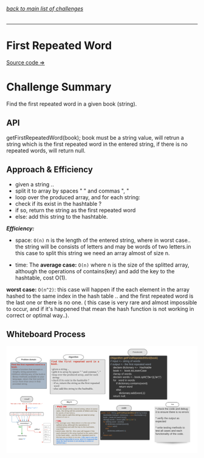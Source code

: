 ###### [back to main list of challenges](https://github.com/MHD22/data-structures-and-algorithms-401#readme)

<hr>

# First Repeated Word

[Source code =>]()


# Challenge Summary

Find the first repeated word in a given book (string).



## API

getFirstRepeatedWord(book); book must be a string value, will retrun a string which is the first repeated word in the entered string, if there is no repeated words, will return null.


## Approach & Efficiency

* given a string ..
* split it to array by spaces " " and commas ", "
* loop over the produced array, and for each string:
* check if its exist in the hashtable ? 
* if so, return the string as the first repeated word
* else: add this string to the hashtable.

***Efficiency:***

* space: `O(n)` 
n is the length of the entered string, where in worst case.. the string will be consists of letters and may be words of two letters.in this case to split this string we need an array almost of size n.

* time: 
The **average case:** `O(n)` where n is the size of the splitted array, although the operations of contains(key) and add the key to the hashtable, cost O(1).

**worst case:** `O(n^2)`: this case will happen if the each element in the array hashed to the same index in the hash table .. and the first repeated word is the last one or there is no one. ( this case is very rare and almost impossible to occur, and if it's happened that mean the hash function is not working in correct or optimal way..). 


## Whiteboard Process

![Whiteboard_firstRepeatedWord](./assets/repeatedWord.png)
